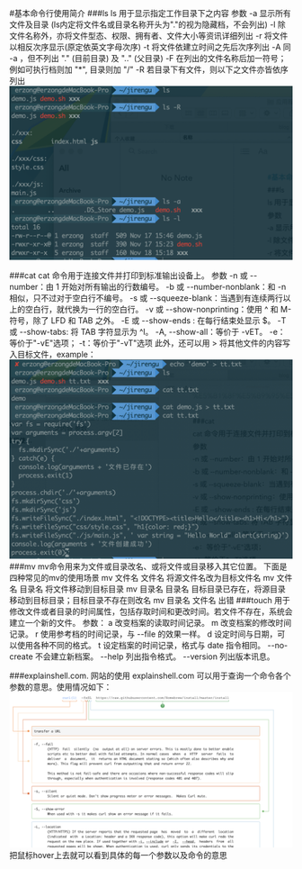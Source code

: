 #基本命令行使用简介
###ls
ls 用于显示指定工作目录下之内容
参数
-a 显示所有文件及目录 (ls内定将文件名或目录名称开头为"."的视为隐藏档，不会列出)
-l 除文件名称外，亦将文件型态、权限、拥有者、文件大小等资讯详细列出
-r 将文件以相反次序显示(原定依英文字母次序)
-t 将文件依建立时间之先后次序列出
-A 同 -a ，但不列出 "." (目前目录) 及 ".." (父目录)
-F 在列出的文件名称后加一符号；例如可执行档则加 "*", 目录则加 "/"
-R 若目录下有文件，则以下之文件亦皆依序列出
![示例图1](https://github.com/Yippeee/blog/blob/master/images/1.png)

###cat
cat 命令用于连接文件并打印到标准输出设备上。
参数
-n 或 --number：由 1 开始对所有输出的行数编号。
-b 或 --number-nonblank：和 -n 相似，只不过对于空白行不编号。
-s 或 --squeeze-blank：当遇到有连续两行以上的空白行，就代换为一行的空白行。
-v 或 --show-nonprinting：使用 ^ 和 M- 符号，除了 LFD 和 TAB 之外。
-E 或 --show-ends : 在每行结束处显示 $。
-T 或 --show-tabs: 将 TAB 字符显示为 ^I。
-A, --show-all：等价于 -vET。
-e：等价于"-vE"选项；
-t：等价于"-vT"选项
此外，还可以用 > 将其他文件的内容写入目标文件，example：
![示例图2](https://github.com/Yippeee/blog/blob/master/images/2.png)
###mv
mv命令用来为文件或目录改名、或将文件或目录移入其它位置。
下面是四种常见的mv的使用场景
mv 文件名 文件名	将源文件名改为目标文件名
mv 文件名 目录名	将文件移动到目标目录
mv 目录名 目录名	目标目录已存在，将源目录移动到目标目录；目标目录不存在则改名
mv 目录名 文件名	出错
###touch
用于修改文件或者目录的时间属性，包括存取时间和更改时间。若文件不存在，系统会建立一个新的文件。
参数：
a 改变档案的读取时间记录。
m 改变档案的修改时间记录。
r 使用参考档的时间记录，与 --file 的效果一样。
d 设定时间与日期，可以使用各种不同的格式。
t 设定档案的时间记录，格式与 date 指令相同。
--no-create 不会建立新档案。
--help 列出指令格式。
--version 列出版本讯息。

###explainshell.com. 网站的使用
explainshell.com 可以用于查询一个命令各个参数的意思。使用情况如下：
![示例图3](https://github.com/Yippeee/blog/blob/master/images/3.png)
把鼠标hover上去就可以看到具体的每一个参数以及命令的意思